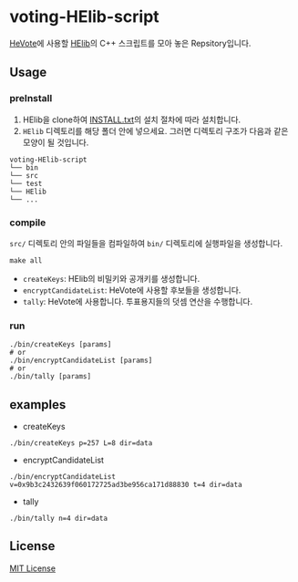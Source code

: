 # voting-HElib-script
[HeVote](https://github.com/HanBae/HeVote)에 사용할 [HElib](https://github.com/shaih/HElib)의 C++ 스크립트를 모아 놓은 Repsitory입니다.

## Usage
### preInstall
1. HElib을 clone하여 [INSTALL.txt]()의 설치 절차에 따라 설치합니다.
2. `HElib` 디렉토리를 해당 폴더 안에 넣으세요. 그러면 디렉토리 구조가 다음과 같은 모양이 될 것입니다.
```
voting-HElib-script
└── bin
└── src
└── test
└── HElib
└── ...
```

### compile
`src/` 디렉토리 안의 파일들을 컴파일하여 `bin/` 디렉토리에 실행파일을 생성합니다. 
```
make all
```

- `createKeys`: HElib의 비밀키와 공개키를 생성합니다.
- `encryptCandidateList`: HeVote에 사용할 후보들을 생성합니다.
- `tally`: HeVote에 사용합니다. 투표용지들의 덧셈 연산을 수행합니다.

### run
```
./bin/createKeys [params]
# or
./bin/encryptCandidateList [params]
# or
./bin/tally [params]
```

## examples
- createKeys
```
./bin/createKeys p=257 L=8 dir=data
```
- encryptCandidateList
```
./bin/encryptCandidateList v=0x9b3c2432639f060172725ad3be956ca171d88830 t=4 dir=data
```
- tally
```
./bin/tally n=4 dir=data 
```

## License
[MIT License](https://github.com/HanBae/voting-HElib-script/blob/master/LICENSE)
